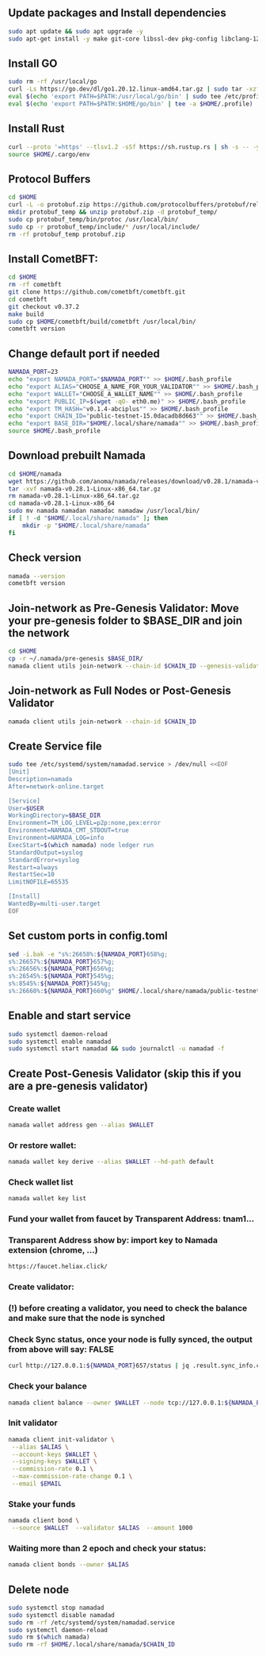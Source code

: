 ## Update packages and Install dependencies
```bash
sudo apt update && sudo apt upgrade -y
sudo apt-get install -y make git-core libssl-dev pkg-config libclang-12-dev build-essential protobuf-compiler
```
## Install GO
```bash
sudo rm -rf /usr/local/go
curl -Ls https://go.dev/dl/go1.20.12.linux-amd64.tar.gz | sudo tar -xzf - -C /usr/local
eval $(echo 'export PATH=$PATH:/usr/local/go/bin' | sudo tee /etc/profile.d/golang.sh)
eval $(echo 'export PATH=$PATH:$HOME/go/bin' | tee -a $HOME/.profile)
```
## Install Rust
```bash
curl --proto '=https' --tlsv1.2 -sSf https://sh.rustup.rs | sh -s -- -y
source $HOME/.cargo/env
```
## Protocol Buffers
```bash
cd $HOME
curl -L -o protobuf.zip https://github.com/protocolbuffers/protobuf/releases/download/v24.4/protoc-24.4-linux-x86_64.zip
mkdir protobuf_temp && unzip protobuf.zip -d protobuf_temp/
sudo cp protobuf_temp/bin/protoc /usr/local/bin/
sudo cp -r protobuf_temp/include/* /usr/local/include/
rm -rf protobuf_temp protobuf.zip
```
## Install CometBFT:
```bash
cd $HOME
rm -rf cometbft
git clone https://github.com/cometbft/cometbft.git
cd cometbft
git checkout v0.37.2
make build
sudo cp $HOME/cometbft/build/cometbft /usr/local/bin/
cometbft version
```
## Change default port if needed
```bash
NAMADA_PORT=23
echo "export NAMADA_PORT="$NAMADA_PORT"" >> $HOME/.bash_profile
echo "export ALIAS="CHOOSE_A_NAME_FOR_YOUR_VALIDATOR"" >> $HOME/.bash_profile
echo "export WALLET="CHOOSE_A_WALLET_NAME"" >> $HOME/.bash_profile
echo "export PUBLIC_IP=$(wget -qO- eth0.me)" >> $HOME/.bash_profile
echo "export TM_HASH="v0.1.4-abciplus"" >> $HOME/.bash_profile
echo "export CHAIN_ID="public-testnet-15.0dacadb8d663"" >> $HOME/.bash_profile
echo "export BASE_DIR="$HOME/.local/share/namada"" >> $HOME/.bash_profile
source $HOME/.bash_profile
```
## Download prebuilt Namada
```bash
cd $HOME/namada
wget https://github.com/anoma/namada/releases/download/v0.28.1/namada-v0.28.1-Linux-x86_64.tar.gz
tar -xvf namada-v0.28.1-Linux-x86_64.tar.gz
rm namada-v0.28.1-Linux-x86_64.tar.gz
cd namada-v0.28.1-Linux-x86_64
sudo mv namada namadan namadac namadaw /usr/local/bin/
if [ ! -d "$HOME/.local/share/namada" ]; then
    mkdir -p "$HOME/.local/share/namada"
fi
```
## Check version
```bash
namada --version
cometbft version
```
## Join-network as Pre-Genesis Validator: Move your pre-genesis folder to $BASE_DIR and join the network
```bash
cd $HOME
cp -r ~/.namada/pre-genesis $BASE_DIR/
namada client utils join-network --chain-id $CHAIN_ID --genesis-validator $ALIAS
```
##  Join-network as Full Nodes or Post-Genesis Validator
```bash
namada client utils join-network --chain-id $CHAIN_ID
```
## Create Service file
```bash
sudo tee /etc/systemd/system/namadad.service > /dev/null <<EOF
[Unit]
Description=namada
After=network-online.target

[Service]
User=$USER
WorkingDirectory=$BASE_DIR
Environment=TM_LOG_LEVEL=p2p:none,pex:error
Environment=NAMADA_CMT_STDOUT=true
Environment=NAMADA_LOG=info
ExecStart=$(which namada) node ledger run
StandardOutput=syslog
StandardError=syslog
Restart=always
RestartSec=10
LimitNOFILE=65535

[Install]
WantedBy=multi-user.target
EOF
```
## Set custom ports in config.toml
```bash
sed -i.bak -e "s%:26658%:${NAMADA_PORT}658%g;
s%:26657%:${NAMADA_PORT}657%g;
s%:26656%:${NAMADA_PORT}656%g;
s%:26545%:${NAMADA_PORT}545%g;
s%:8545%:${NAMADA_PORT}545%g;
s%:26660%:${NAMADA_PORT}660%g" $HOME/.local/share/namada/public-testnet-15.0dacadb8d663/config.toml
```
## Enable and start service
```bash
sudo systemctl daemon-reload
sudo systemctl enable namadad
sudo systemctl start namadad && sudo journalctl -u namadad -f
```
## Create Post-Genesis Validator (skip this if you are a pre-genesis validator)
### Create wallet
```bash
namada wallet address gen --alias $WALLET
```
### Or restore wallet:
```bash
namada wallet key derive --alias $WALLET --hd-path default
```
### Check wallet list
```bash
namada wallet key list
```
### Fund your wallet from faucet by Transparent Address: tnam1... 
### Transparent Address show by: import key to Namada extension (chrome, ...)
```bash
https://faucet.heliax.click/
```
### Create validator:
### (!) before creating a validator, you need to check the balance and make sure that the node is synched
### Check Sync status, once your node is fully synced, the output from above will say: FALSE
```bash
curl http://127.0.0.1:${NAMADA_PORT}657/status | jq .result.sync_info.catching_up
```
### Check your balance
```bash
namada client balance --owner $WALLET --node tcp://127.0.0.1:${NAMADA_PORT}657
```
### Init validator
```bash
namada client init-validator \
 --alias $ALIAS \
 --account-keys $WALLET \
 --signing-keys $WALLET \
 --commission-rate 0.1 \
 --max-commission-rate-change 0.1 \
 --email $EMAIL
```
### Stake your funds
```bash
namada client bond \
 --source $WALLET  --validator $ALIAS  --amount 1000
```
### Waiting more than 2 epoch and check your status:
```bash
namada client bonds --owner $ALIAS
```
## Delete node
```bash
sudo systemctl stop namadad
sudo systemctl disable namadad
sudo rm -rf /etc/systemd/system/namadad.service
sudo systemctl daemon-reload
sudo rm $(which namada)
sudo rm -rf $HOME/.local/share/namada/$CHAIN_ID
```
